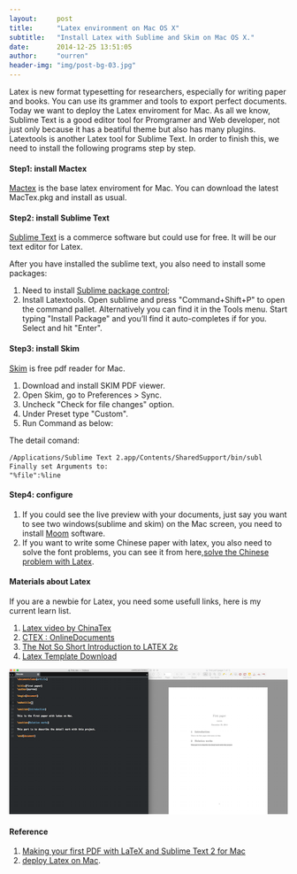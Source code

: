 ```yaml
---
layout:     post
title:      "Latex environment on Mac OS X"
subtitle:   "Install Latex with Sublime and Skim on Mac OS X."
date:       2014-12-25 13:51:05
author:     "ourren"
header-img: "img/post-bg-03.jpg"
---
```


Latex is new format typesetting for researchers, especially for writing paper and books. You can use its grammer and tools to export perfect documents. Today we want to deploy the Latex enviroment for Mac. As all we know, Sublime Text is a good editor tool for Promgramer and Web developer, not just only because it has a beatiful theme but also has many plugins. Latextools is another Latex tool for Sublime Text. In order to finish this, we need to install the following programs step by step.
<!-- more -->

#### Step1: install Mactex

[Mactex](http://www.tug.org/mactex/) is the base latex enviroment for Mac. You can download the latest MacTex.pkg and install as usual.

#### Step2: install Sublime Text

[Sublime Text](http://www.sublimetext.com/3) is a commerce software but could use for free. It will be our text editor for Latex. 

After you have installed the sublime text, you also need to install some packages:

1. Need to install [Sublime package control](https://sublime.wbond.net/installation);
2. Install Latextools. Open sublime and press "Command+Shift+P" to open the command pallet. Alternatively you can find it in the Tools menu. Start typing "Install Package" and you’ll find it auto-completes if for you. Select and hit "Enter".

#### Step3: install Skim

[Skim](http://skim-app.sourceforge.net/) is free pdf reader for Mac.

1. Download and install SKIM PDF viewer.
2. Open Skim, go to Preferences > Sync.
3. Uncheck "Check for file changes" option.
4. Under Preset type "Custom".
5. Run Command as below:

The detail comand:

	/Applications/Sublime Text 2.app/Contents/SharedSupport/bin/subl
	Finally set Arguments to:
	"%file":%line


#### Step4: configure

1. If you could see the live preview with your documents, just say you want to see two windows(sublime and skim) on the Mac screen, you need to install [Moom](http://manytricks.com/moom/) software.
2. If you want to write some Chinese paper with latex, you also need to solve the font problems, you can see it from here,[solve the Chinese problem with Latex](http://www.readern.com/sublime-text-latex-chinese-under-mac.html).


#### Materials about Latex

If you are a newbie for Latex, you need some usefull links, here is my current learn list.

1. [Latex video by ChinaTex](http://pan.baidu.com/s/1dDzocwT)
2. [CTEX : OnlineDocuments](http://www.ctex.org/OnlineDocuments)
3. [The Not So Short Introduction to LATEX 2ε](http://ctan.mirror.rafal.ca/info/lshort/english/lshort.pdf)
4. [Latex Template Download](https://www.sharelatex.com/templates)

![Sublime Latex](/upload/sublimelatex.png)

#### Reference

1. [Making your first PDF with LaTeX and Sublime Text 2 for Mac](http://economistry.com/2013/01/installing-and-using-latex-for-mac/)
2. [deploy Latex on Mac](http://www.readern.com/sublime-text-latex-chinese-under-mac.html). 


